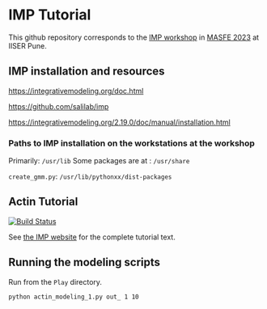 # IMP Tutorial

This github repository corresponds to the [IMP workshop](https://sites.google.com/acads.iiserpune.ac.in/masfe/program/workshop?authuser=0) in [MASFE 2023](https://sites.google.com/acads.iiserpune.ac.in/masfe/) at IISER Pune. 

## IMP installation and resources
https://integrativemodeling.org/doc.html 

https://github.com/salilab/imp 

https://integrativemodeling.org/2.19.0/doc/manual/installation.html 

### Paths to IMP installation on the workstations at the workshop
Primarily: `/usr/lib`
Some packages are at : `/usr/share`

`create_gmm.py`: `/usr/lib/pythonxx/dist-packages`


## Actin Tutorial  

[![Build Status](https://github.com/salilab/actin_tutorial/workflows/build/badge.svg?branch=main)](https://github.com/salilab/actin_tutorial/actions?query=workflow%3Abuild)

See [the IMP website](https://integrativemodeling.org/tutorials/actin/) for the complete tutorial text.

## Running the modeling scripts

Run from the `Play` directory. 

`python actin_modeling_1.py out_ 1 10` 

